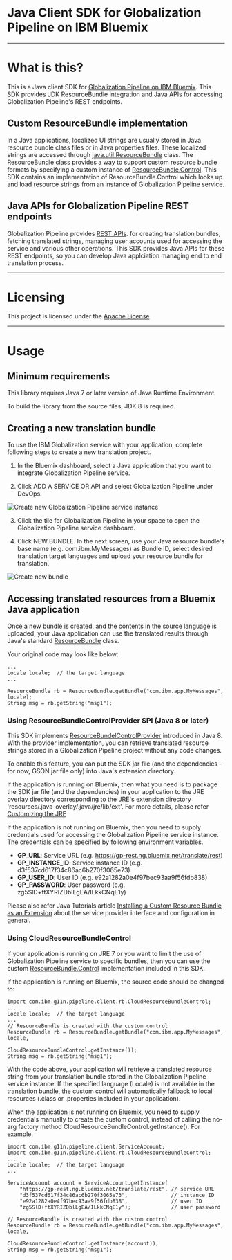Java Client SDK for Globalization Pipeline on IBM Bluemix
==
<!--
/*  
 * Copyright IBM Corp. 2015
 *
 * Licensed under the Apache License, Version 2.0 (the "License");
 * you may not use this file except in compliance with the License.
 * You may obtain a copy of the License at
 *
 * http://www.apache.org/licenses/LICENSE-2.0
 *
 * Unless required by applicable law or agreed to in writing, software
 * distributed under the License is distributed on an "AS IS" BASIS,
 * WITHOUT WARRANTIES OR CONDITIONS OF ANY KIND, either express or implied.
 * See the License for the specific language governing permissions and
 * limitations under the License.
 */
-->

---
# What is this?

This is a Java client SDK for
[Globalization Pipeline on IBM Bluemix](https://www.ng.bluemix.net/docs/services/GlobalizationPipeline/index.html).
This SDK provides JDK ResourceBundle integration and Java APIs for accessing
Globalization Pipeline's REST endpoints.

## Custom ResourceBundle implementation

In a Java applications, localized UI strings are usually stored in Java
resource bundle class files or in Java properties files. These localized
strings are accessed through
[java.util.ResourceBundle](http://docs.oracle.com/javase/8/docs/api/java/util/ResourceBundle.html)
class.
The ResourceBundle class provides a way to support custom resource bundle
formats by specifying a custom instance of
[ResourceBundle.Control](http://docs.oracle.com/javase/8/docs/api/java/util/ResourceBundle.Control.html).
This SDK contains an implementation of ResourceBundle.Control which looks up and
load resource strings from an instance of Globalization Pipeline service.

## Java APIs for Globalization Pipeline REST endpoints

Globalization Pipeline provides
[REST APIs](https://gp-beta-rest.ng.bluemix.net/translate/swagger/index.html).
for creating translation bundles, fetching translated strings, managing
user accounts used for accessing the service and various other operations.
This SDK provides Java APIs for these REST endpoints, so you can develop
Java applciation managing end to end translation process.

---
# Licensing

This project is licensed under the [Apache License](https://hub.jazz.net/project/vish1993/gp-ruby-client/overview#https://hub.jazz.net/git/vish1993%252Fgp-ruby-client/contents/master/License.txt)

---
# Usage

## Minimum requirements

This library requires Java 7 or later version of Java Runtime Environment.

To build the library from the source files, JDK 8 is required.

## Creating a new translation bundle

To use the IBM Globalization service with your application, complete following steps to create a
new translation project.

1) In the Bluemix dashboard, select a Java application that you want to integrate
Globalization Pipeline service.

2) Click ADD A SERVICE OR API and select Globalization Pipeline under DevOps.

![Create new Globalization Pipeline service instance](https://ibm.box.com/shared/static/v59b5a19qjkfhxqaiwauz37nd9d8o8m2.gif)

3) Click the tile for Globalization Pipeline in your space to open the Globalization Pipeline
service dashboard.

4) Click NEW BUNDLE. In the next screen, use your Java resource bundle's base name
(e.g. com.ibm.MyMessages) as Bundle ID, select desired translation target languages
and upload your resource bundle for translation.

![Create new bundle](https://ibm.box.com/shared/static/8p2ytfm28smh29rl50c581gcfb4hsz8z.gif)

## Accessing translated resources from a Bluemix Java application

Once a new bundle is created, and the contents in the source language is uploaded, your
Java application can use the translated results through Java's standard
[ResourceBundle](http://docs.oracle.com/javase/8/docs/api/java/util/ResourceBundle.html) class.

Your original code may look like below:

    ...
    Locale locale;  // the target language
    ...
    
    ResourceBundle rb = ResourceBundle.getBundle("com.ibm.app.MyMessages", locale);
    String msg = rb.getString("msg1");

### Using ResourceBundleControlProvider SPI (Java 8 or later)

This SDK implements
[ResourceBundelControlProvider](https://docs.oracle.com/javase/8/docs/api/java/util/spi/ResourceBundleControlProvider.html)
introduced in Java 8. With the provider implementation, you can retrieve translated resource
strings stored in a Globalization Pipeline project without any code changes.

To enable this feature, you can put the SDK jar file (and the dependencies - for now, GSON
jar file only) into Java's extension directory.

If the application is running on Bluemix, then what you need is to package the SDK jar file
(and the dependencies) in your application to the JRE overlay directory corresponding to
the JRE's extension directory 'resources/.java-overlay/.java/jre/lib/ext'. For more details,
please refer
[Customizing the JRE](https://www.ng.bluemix.net/docs/starters/liberty/index.html#customizingjre)

If the application is not running on Bluemix, then you need to supply credentials used for
accessing the Globalization Pipeline service instance. The credentials can be specified by
following environment variables.

* __GP_URL__: Service URL (e.g. https://gp-rest.ng.bluemix.net/translate/rest)
* __GP_INSTANCE_ID__: Service instance ID (e.g. d3f537cd617f34c86ac6b270f3065e73)
* __GP_USER_ID__: User ID (e.g. e92a1282a0e4f97bec93aa9f56fdb838)
* __GP_PASSWORD__: User password (e.g. zg5SlD+ftXYRIZDblLgEA/ILkkCNqE1y)

Please also refer Java Tutorials article
[Installing a Custom Resource Bundle as an Extension](https://docs.oracle.com/javase/tutorial/i18n/serviceproviders/resourcebundlecontrolprovider.html)
about the service provider interface and configuration in general.

### Using CloudResourceBundleControl

If your application is running on JRE 7 or you want to limit the use of Globalization Pipeline
service to specific bundles, then you can use the custom
[ResourceBundle.Control](http://docs.oracle.com/javase/8/docs/api/java/util/ResourceBundle.Control.html)
implementation included in this SDK.

If the application is running on Bluemix, the source code should be changed to:

    import com.ibm.g11n.pipeline.client.rb.CloudResourceBundleControl;
    ...
    Locale locale;  // the target language
    ...
    // ResourceBundle is created with the custom control
    ResourceBundle rb = ResourceBundle.getBundle("com.ibm.app.MyMessages", locale,
                                                 CloudResourceBundleControl.getInstance());
    String msg = rb.getString("msg1");

With the code above, your application will retrieve a translated resource string from
your translation bundle stored in the Globalization Pipeline service instance.
If the specified language (Locale) is not available in the translation bundle, the custom
control will automatically fallback to local resources (.class or .properties included in
your application).

When the application is not running on Bluemix, you need to supply credentials
manually to create the custom control, instead of calling the no-arg factory method
CloudResourceBundleControl.getInstance(). For example,

    import com.ibm.g11n.pipeline.client.ServiceAccount;
    import com.ibm.g11n.pipeline.client.rb.CloudResourceBundleControl;
    ...
    Locale locale;  // the target language
    ...

    ServiceAccount account = ServiceAccount.getInstance(
        "https://gp-rest.ng.bluemix.net/translate/rest", // service URL
        "d3f537cd617f34c86ac6b270f3065e73",              // instance ID
        "e92a1282a0e4f97bec93aa9f56fdb838",              // user ID
        "zg5SlD+ftXYRIZDblLgEA/ILkkCNqE1y");             // user password

    // ResourceBundle is created with the custom control
    ResourceBundle rb = ResourceBundle.getBundle("com.ibm.app.MyMessages", locale,
                                                 CloudResourceBundleControl.getInstance(account));
    String msg = rb.getString("msg1");

